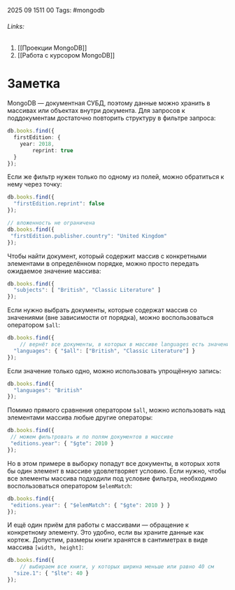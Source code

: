 2025 09 1511 00
Tags: #mongodb
###### Links: 
1) [[Проекции MongoDB]]
2) [[Работа с курсором MongoDB]]
# Заметка
MongoDB — документная СУБД, поэтому данные можно хранить в массивах или объектах внутри документа.
Для запросов к поддокументам достаточно повторить структуру в фильтре запроса:
```ts
db.books.find({
  firstEdition: {
    year: 2018,
        reprint: true        
  }
});
```
Если же фильтр нужен только по одному из полей, можно обратиться к нему через точку:
```ts
db.books.find({
  "firstEdition.reprint": false
});

// вложенность не ограничена
db.books.find({
 "firstEdition.publisher.country": "United Kingdom"
});
```
Чтобы найти документ, который содержит массив с конкретными элементами в определённом порядке, можно просто передать ожидаемое значение массива:
```ts
db.books.find({
  "subjects": [ "British", "Classic Literature" ]
});
```
Если нужно выбрать документы, которые содержат массив со значениями (вне зависимости от порядка), можно воспользоваться оператором `$all`:
```ts
db.books.find({
    // вернёт все документы, в которых в массиве languages есть значение "British" или "Classic Literature" 
  "languages": { "$all": ["British", "Classic Literature"] }
});
```
Если значение только одно, можно использовать упрощённую запись:
```ts
db.books.find({
  "languages": "British"
});
```
Помимо прямого сравнения оператором `$all`, можно использовать над элементами массива любые другие операторы:
```ts
db.books.find({
 // можем фильтровать и по полям документов в массиве
 "editions.year": { "$gte": 2010 }
});
```
Но в этом примере в выборку попадут все документы, в которых хотя бы один элемент в массиве удовлетворяет условию. Если нужно, чтобы все элементы массива подходили под условие фильтра, необходимо воспользоваться оператором `$elemMatch`:
```ts
db.books.find({
 "editions.year": { "$elemMatch": { "$gte": 2010 } }
});
```
И ещё один приём для работы с массивами — обращение к конкретному элементу. Это удобно, если вы храните данные как кортеж. Допустим, размеры книги хранятся в сантиметрах в виде массива `[width, height]`:
```ts
db.books.find({
    // выбираем все книги, у которых ширина меньше или равно 40 см
  "size.1": { "$lte": 40 }
});
```